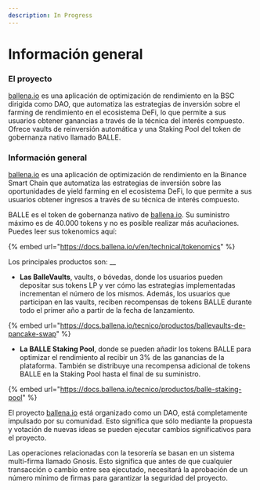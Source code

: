```yaml
---
description: In Progress
---
```


# Información general

### El proyecto

[ballena.io](https://ballena.io/) es una aplicación de optimización de rendimiento en la BSC dirigida como DAO, que automatiza las estrategias de inversión sobre el farming de rendimiento en el ecosistema DeFi, lo que permite a sus usuarios obtener ganancias a través de la técnica del interés compuesto. Ofrece vaults de reinversión automática y una Staking Pool del token de gobernanza nativo llamado BALLE.

### 

### Información general

[ballena.io](https://ballena.io/) es una aplicación de optimización de rendimiento en la Binance Smart Chain que automatiza las estrategias de inversión sobre las oportunidades de yield farming en el ecosistema DeFi, lo que permite a sus usuarios obtener ingresos a través de su técnica de interés compuesto. 

BALLE es el token de gobernanza nativo de [ballena.io](https://ballena.io/). Su suministro máximo es de 40.000 tokens y no es posible realizar más acuñaciones. Puedes leer sus tokenomics aquí:

{% embed url="https://docs.ballena.io/v/en/technical/tokenomics" %}

Los principales productos son:  __

* **Las BalleVaults**, vaults, o bóvedas, donde los usuarios pueden depositar sus tokens LP y ver cómo las estrategias implementadas incrementan el número de los mismos. Además, los usuarios que participan en las vaults, reciben recompensas de tokens BALLE durante todo el primer año a partir de la fecha de lanzamiento.

{% embed url="https://docs.ballena.io/tecnico/productos/ballevaults-de-pancake-swap" %}

* **La BALLE Staking Pool**, donde se pueden añadir los tokens BALLE para optimizar el rendimiento al recibir un 3% de las ganancias de la plataforma. También se distribuye una recompensa adicional de tokens BALLE en la Staking Pool hasta el final de su suministro. 

{% embed url="https://docs.ballena.io/tecnico/productos/balle-staking-pool" %}

El proyecto [ballena.io](https://ballena.io/) está organizado como un DAO, está completamente impulsado por su comunidad. Esto significa que sólo mediante la propuesta y votación de nuevas ideas se pueden ejecutar cambios significativos para el proyecto. 

Las operaciones relacionadas con la tesorería se basan en un sistema multi-firma llamado Gnosis. Esto significa que antes de que cualquier transacción o cambio entre sea ejecutado, necesitará la aprobación de un número mínimo de firmas para garantizar la seguridad del proyecto.






